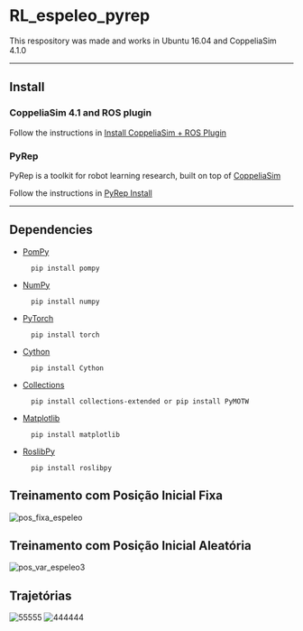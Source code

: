 # RL_espeleo_pyrep

This respository was made and works in Ubuntu 16.04 and CoppeliaSim 4.1.0

----------------

## Install
### CoppeliaSim 4.1 and ROS plugin

Follow the instructions in [Install CoppeliaSim + ROS Plugin](https://github.com/ITVRoC/espeleo_vrep_simulation/blob/master/COPPELIA_4.1.0.md)

### PyRep

PyRep is a toolkit for robot learning research, built on top of [CoppeliaSim](http://www.coppeliarobotics.com/)

Follow the instructions in [PyRep Install](https://github.com/stepjam/PyRep#install)
	
---------------

## Dependencies

- [PomPy](https://readthedocs.org/projects/pompy-docs/downloads/pdf/latest/)

		pip install pompy
- [NumPy](https://numpy.org/)

		pip install numpy
- [PyTorch](https://pytorch.org)

		pip install torch
- [Cython](https://cython.org/)

		pip install Cython
- [Collections](https://docs.python.org/3/library/collections.html)

		pip install collections-extended or pip install PyMOTW
- [Matplotlib](https://matplotlib.org/)

		pip install matplotlib
- [RoslibPy](https://roslibpy.readthedocs.io/en/latest/examples.html)

		pip install roslibpy


## Treinamento com Posição Inicial Fixa
![pos_fixa_espeleo](https://user-images.githubusercontent.com/51409770/118064269-103c5d80-b371-11eb-87ca-33cbcec3efac.png)

## Treinamento com Posição Inicial Aleatória 
![pos_var_espeleo3](https://user-images.githubusercontent.com/51409770/118064272-116d8a80-b371-11eb-8f2e-200335c9c2e5.png)


## Trajetórias 

![55555](https://user-images.githubusercontent.com/51409770/118064529-8f319600-b371-11eb-9d78-b42e9d5b2455.png)
![444444](https://user-images.githubusercontent.com/51409770/118064535-92c51d00-b371-11eb-8f6e-2822af9a4e2d.png)


